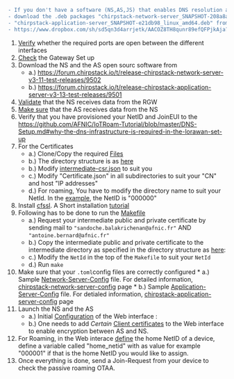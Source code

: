  
```diff
- If you don't have a software (NS,AS,JS) that enables DNS resolution as in the LoRaWAN backend specifications, you have to 
- download the .deb packages "chirpstack-network-server_SNAPSHOT-208a8a9_linux_amd64.deb" and 
- "chirpstack-application-server_SNAPSHOT-e21db98_linux_amd64.deb" from 
- https://www.dropbox.com/sh/sd5qn3d4arrjetk/AACOZ8TH8qunr89efQFPjkAja?dl=0. 
```
 
 1. [Verify] whether the required ports are open between the different interfaces  
 2. [Check] the Gateway Set up 
 3. Download the NS and the AS open sourc software from 
    * a.) https://forum.chirpstack.io/t/release-chirpstack-network-server-v3-11-test-releases/9502
    * b.) https://forum.chirpstack.io/t/release-chirpstack-application-server-v3-13-test-releases/9501
 4. [Validate] that the NS receives data from the RGW 
 5. [Make sure]  that the AS receives data from the NS  
 6. Verify that you have provisioned your NetID and JoinEUI to the https://github.com/AFNIC/IoTRoam-Tutorial/blob/master/DNS-Setup.md#why-the-dns-infrastructure-is-required-in-the-lorawan-set-up
 7. For the Certificates
    * a.) Clone/Copy the required [Files] 
    * b.) The directory structure is as [here]
    * b.) Modify [intermediate-csr.json]  to suit you
    * c.) Modify "Certificate.json" in all subdirectories to suit your "CN" and host "IP addresses"
    * d.) For roaming, You have to modify the directory name to suit your NetId. In the [example], the NetID is "000000"
 8. Install [cfssl]. A Short installation [tutorial]
 9. Following has to be done to run the [Makefile]
    * a.) Request your intermediate public and private certificate by sending mail to `"sandoche.balakrichenan@afnic.fr"` AND `"antoine.bernard@afnic.fr"`
    * b.) Copy the intermediate public and private certificate to the intermediate directory as specified in the directory structure as [here]: 
    * c.) Modify the `NetId` in the top of the `Makefile` to suit your `NetId`
    * d.) Run `make`
 10. Make sure that your `.toml`config files are correctly configured
    * a.) Sample [Network-Server-Config] file. For detailed information, [chirpstack-network-server-config] page
    * b.) Sample [Application-Server-Config] file. For detialed information, [chirpstack-application-server-config] page
11. Launch the NS and the AS 
    * a.) Initial [Configuration] of the Web interface : 
    * b.) One needs to add *Certain* [Client certificates] to the Web interface to enable encryption between AS and NS. 
12. For Roaming, in the Web interace [define] the home NetID of a device, define a variable called "home_netid" with as value for example "000001" if that is the home NetID you would like to assign.
13. Once everything  is done, send a Join-Request from your device to check the passive roaming OTAA.



[Verify]: https://github.com/AFNIC/IoTRoam-Tutorial/blob/master/Architecture.md
[Check]: https://github.com/AFNIC/IoTRoam-Tutorial/blob/master/Gateway-Setup.md#Post-Sanity-check
[Validate]: https://github.com/AFNIC/IoTRoam-Tutorial/blob/master/NetworkServer-Server-Setup.md#post-sanity-check-from-rgw-ns-setup
[Make sure]: https://github.com/AFNIC/IoTRoam-Tutorial/blob/master/ApplicationServer-Setup.md#post-sanity-check-from-rgw-ns-as-setup
[DNS]: https://github.com/AFNIC/IoTRoam-Tutorial/blob/master/DNS-Setup.md#how-to-provision-netids-and-joineuis-in-the-dns-for-otaa-and-roaming
[Files]: https://github.com/AFNIC/IoTRoam-Tutorial/tree/master/certificates
[here]: https://github.com/AFNIC/IoTRoam-Tutorial/blob/master/Certificates-Tutorial.md#directory-structure
[intermediate-csr.json]: https://github.com/AFNIC/IoTRoam-Tutorial/blob/master/certificates/config/intermediate-csr.json 
[example]: https://github.com/AFNIC/IoTRoam-Tutorial/tree/master/certificates/config/network-server/roaming/000000
[cfssl]: https://blog.cloudflare.com/introducing-cfssl/
[tutorial]: https://computingforgeeks.com/how-to-install-cloudflare-cfssl-on-linux-macos/
[Makefile]: https://github.com/AFNIC/IoTRoam-Tutorial/edit/master/certificates/Makefile
[Network-Server-Config]: https://github.com/AFNIC/IoTRoam-Tutorial/blob/master/Server-Config-Files/chirpstack-network-server.toml
[chirpstack-network-server-config]: https://www.chirpstack.io/network-server/install/config/
[Application-Server-Config]: https://github.com/AFNIC/IoTRoam-Tutorial/blob/master/Server-Config-Files/chirpstack-application-server.toml
[chirpstack-application-server-config]: https://www.chirpstack.io/application-server/install/config/
[Configuration]: https://github.com/AFNIC/IoTRoam-Tutorial/blob/master/ApplicationServer-Setup.md#web-interface-setup
[Client certificates]: https://github.com/AFNIC/IoTRoam-Tutorial/blob/master/Certificate-Provisioning-Via-Web-Interface.md
[define]: https://github.com/AFNIC/IoTRoam-Tutorial/blob/master/Passive-Roaming.md
